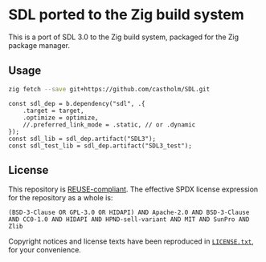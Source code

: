 <!--
© 2024 Carl Åstholm
SPDX-License-Identifier: MIT
-->

# SDL ported to the Zig build system

This is a port of SDL 3.0 to the Zig build system, packaged for the Zig package manager.

## Usage

```sh
zig fetch --save git+https://github.com/castholm/SDL.git
```

```zig
const sdl_dep = b.dependency("sdl", .{
    .target = target,
    .optimize = optimize,
    //.preferred_link_mode = .static, // or .dynamic
});
const sdl_lib = sdl_dep.artifact("SDL3");
const sdl_test_lib = sdl_dep.artifact("SDL3_test");
```

## License

This repository is [REUSE-compliant](https://reuse.software/). The effective SPDX license expression for the repository as a whole is:

```
(BSD-3-Clause OR GPL-3.0 OR HIDAPI) AND Apache-2.0 AND BSD-3-Clause AND CC0-1.0 AND HIDAPI AND HPND-sell-variant AND MIT AND SunPro AND Zlib
```

Copyright notices and license texts have been reproduced in [`LICENSE.txt`](LICENSE.txt), for your convenience.
